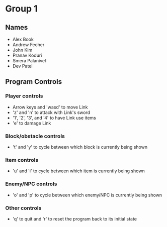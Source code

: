 # Group 1
## Names
- Alex Book
- Andrew Fecher
- John Kim
- Pranav Koduri
- Smera Palanivel
- Dev Patel

## Program Controls
### Player controls
- Arrow keys and 'wasd' to move Link
- 'z' and 'n' to attack with Link's sword
- '1', '2', '3', and '4' to have Link use items
- 'e' to damage Link

### Block/obstacle controls
- 't' and 'y' to cycle between which block is currently being shown

### Item controls
- 'u' and 'i' to cycle between which item is currently being shown

### Enemy/NPC controls
- 'o' and 'p' to cycle between which enemy/NPC is currently being shown

### Other controls
- 'q' to quit and 'r' to reset the program back to its initial state
